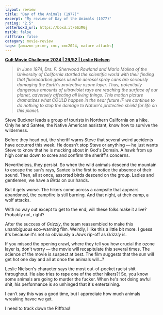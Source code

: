```yaml
---
layout: review
title: "Day of the Animals (1977)"
excerpt: "My review of Day of the Animals (1977)"
rating: "2.5"
letterboxd_url: https://boxd.it/6SzMGj
mst3k: false
rifftrax: false
category: movie-review
tags: [amazon-prime, cmc, cmc2024, nature-attacks]
---
```


<b><a href="https://boxd.it/rIGbC/detail" title="Cult Movie Challenge 2024 | 29/52 | Leslie Nielsen" target="_blank" rel="noopener">Cult Movie Challenge 2024 | 29/52 | Leslie Nielsen</a></b>

<blockquote><i>In June 1974, Drs. F. Sherwood Rowland and Mario Molina of the University of California startled the scientific world with their finding that fluorocarbon gases used in aerosol spray cans are seriously damaging the Earth's protective ozone layer. Thus, potentially dangerous amounts of ultraviolet rays are reaching the surface of our planet, adversely affecting all living things. This motion picture dramatizes what COULD happen in the near future IF we continue to do nothing to stop the damage to Nature's protective shield for life on this planet.</i></blockquote>Steve Buckner leads a group of tourists in Northern California on a hike. Only he and Santee, the Native American assistant, know how to survive the wilderness.

Before they head out, the sheriff warns Steve that several weird accidents have occurred this week. He doesn't stop Steve or anything — he just wants Steve to know that he is mucking about in God's Domain. A hawk from up high comes down to scree and confirm the sheriff's concerns.

Nevertheless, they persist. So when the wild animals descend the mountain to escape the sun's rays, Santee is the first to notice the absence of their sound. Then, all at once, assorted birds descend on the group. Ladies and gentlemen, we have a <i>Birds</i> on our hands.

But it gets worse. The hikers come across a campsite that appears abandoned, the campfire is still burning. And that night, at their camp, a wolf attacks.

With no way out except to get to the end, will these folks make it alive? Probably not, right?

After the success of <i>Grizzly</i>, the team reassembled to make this unambiguous eco-warning film. Weirdly, I like this a little bit more. I guess it's because it's not so obviously a <i>Jaws</i> rip-off as <i>Grizzly</i> is.

If you missed the opening crawl, where they tell you how crucial the ozone layer is, don't worry — the movie will recapitulate this several times. The science of the movie is suspect at best. The film suggests that the sun will get hot one day and all at once the animals will...?

Leslie Nielsen's character says the most out-of-pocket racist shit throughout. He also tries to rape one of the other hikers?! So, you know some animals are going to murder the fucker. When he's not doing awful shit, his performance is so unhinged that it's entertaining.

I can't say this was a good time, but I appreciate how much animals wreaking havoc we get.

I need to track down the Rifftrax!
